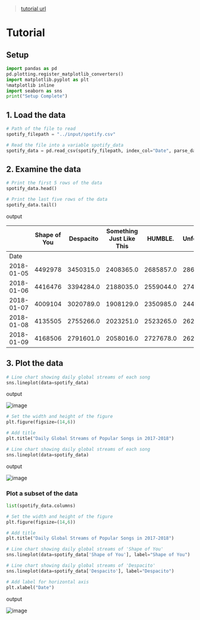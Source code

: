 > [tutorial url](https://www.kaggle.com/alexisbcook/line-charts)

# Tutorial

## Setup

```python
import pandas as pd
pd.plotting.register_matplotlib_converters()
import matplotlib.pyplot as plt
%matplotlib inline
import seaborn as sns
print("Setup Complete")
```

## 1. Load the data

```python
# Path of the file to read
spotify_filepath = "../input/spotify.csv"

# Read the file into a variable spotify_data
spotify_data = pd.read_csv(spotify_filepath, index_col="Date", parse_dates=True)
```

## 2. Examine the data

```python
# Print the first 5 rows of the data
spotify_data.head()

# Print the last five rows of the data
spotify_data.tail()
```
output

||Shape of You|Despacito|Something Just Like This|HUMBLE.|Unforgettable|  
|--|--|--|--|--|--|					  
|Date||||||
|2018-01-05|4492978|3450315.0|2408365.0|2685857.0|2869783.0|  
|2018-01-06|4416476|3394284.0|2188035.0|2559044.0|2743748.0|  
|2018-01-07|4009104|3020789.0|1908129.0|2350985.0|2441045.0|  
|2018-01-08|4135505|2755266.0|2023251.0|2523265.0|2622693.0|  
|2018-01-09|4168506|2791601.0|2058016.0|2727678.0|2627334.0|  


## 3. Plot the data

```python
# Line chart showing daily global streams of each song 
sns.lineplot(data=spotify_data)
```
output

![image](https://user-images.githubusercontent.com/74973306/104545174-c9618400-566c-11eb-84ad-4066a4a55085.png)


```python
# Set the width and height of the figure
plt.figure(figsize=(14,6))

# Add title
plt.title("Daily Global Streams of Popular Songs in 2017-2018")

# Line chart showing daily global streams of each song 
sns.lineplot(data=spotify_data)
```
output

![image](https://user-images.githubusercontent.com/74973306/104545225-e39b6200-566c-11eb-86c9-982e09c514aa.png)


### Plot a subset of the data
```python
list(spotify_data.columns)
```
 
```python
# Set the width and height of the figure
plt.figure(figsize=(14,6))

# Add title
plt.title("Daily Global Streams of Popular Songs in 2017-2018")

# Line chart showing daily global streams of 'Shape of You'
sns.lineplot(data=spotify_data['Shape of You'], label="Shape of You")

# Line chart showing daily global streams of 'Despacito'
sns.lineplot(data=spotify_data['Despacito'], label="Despacito")

# Add label for horizontal axis
plt.xlabel("Date")

```

output

![image](https://user-images.githubusercontent.com/74973306/104545342-2c531b00-566d-11eb-9d00-0b09c0df62d4.png)
